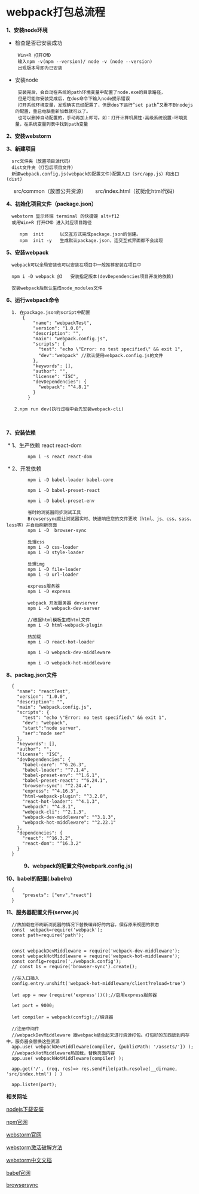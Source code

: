 
webpack打包总流程
=======

**1、安装node环境**
      
 * 检查是否已安装成功
 
        Win+R 打开CMD
        输入npm -v(npm --version)/ node -v (node --version)
        出现版本号即为已安装
      
 * 安装node
      
        安装完后，会自动在系统的path环境变量中配置了node.exe的目录路径，
        但是可能你安装完成后，在dos命令下输入node提示错误
        打开系统环境变量，发现确实已经配置了，但是dos下运行“set path”又看不到nodejs的配置，重启电脑重新加载就可以了。
        也可以删掉自动配置的，手动再加上即可。如：打开计算机属性-高级系统设置-环境变量，在系统变量列表中找到path变量
 
**2、安装webstorm**


**3、新建项目**

      src文件夹（放置项目源代码）
      dist文件夹（打包后项目文件）
      新建webpack.config.js(webpack的配置文件)配置入口（src/app.js）和出口(dist)
      src/common（放置公共资源）
      src/index.html（初始化html代码）

**4、初始化项目文件（package.json）**
      
      webstorm 显示终端 terminal 的快捷键 alt+f12
      或用Win+R 打开CMD 进入对应项目路径
      
         npm  init      以交互方式完成package.json的创建。
         npm  init -y   生成默认package.json，连交互式界面都不会出现

**5、安装webpack**

      webpack可以全局安装也可以安装在项目中一般推荐安装在项目中
      
      npm i -D webpack @3   安装指定版本(devDependencies项目开发的依赖)
      
      安装webpack后默认生成node_modules文件

**6、运行webpack命令**
      
      1. 在package.json的script中配置
          {
              "name": "webpackTest",
              "version": "1.0.0",
              "description": "",
              "main": "webpack.config.js",
              "scripts": {
                "test": "echo \"Error: no test specified\" && exit 1",
                "dev":"webpack" //默认使用webpack.config.js的文件
              },
              "keywords": [],
              "author": "",
              "license": "ISC",
              "devDependencies": {
                "webpack": "^4.8.1"
              }
            }

       2.npm run dev(执行过程中会先安装webpack-cli)
       

**7、安装依赖**
      
  * 1、生产依赖 react react-dom
            
            npm i -s react react-dom
            
  * 2、开发依赖
  
            npm i -D babel-loader babel-core   

            npm i -D babel-preset-react

            npm i -D babel-preset-env 

            省时的浏览器同步测试工具
            Browsersync能让浏览器实时、快速响应您的文件更改（html、js、css、sass、less等）并自动刷新页面
            npm i -D  browser-sync

            处理css
            npm i -D css-loader
            npm i -D style-loader

            处理img
            npm i -D file-loader
            npm i -D url-loader

            express服务器
            npm i -D express

            webpack 开发服务器 devserver
            npm i -D webpack-dev-server

            //根据html模板生成html文件
            npm i -D html-webpack-plugin

            热加载
            npm i -D react-hot-loader

            npm i -D webpack-dev-middleware

            npm i -D webpack-hot-middleware

**8、packag.json文件**

      {
        "name": "reactTest",
        "version": "1.0.0",
        "description": "",
        "main": "webpack.config.js",
        "scripts": {
          "test": "echo \"Error: no test specified\" && exit 1",
          "dev": "webpack",
          "start":"node server",
          "ser":"node ser"
        },
        "keywords": [],
        "author": "",
        "license": "ISC",
        "devDependencies": {
          "babel-core": "^6.26.3",
          "babel-loader": "^7.1.4",
          "babel-preset-env": "^1.6.1",
          "babel-preset-react": "^6.24.1",
          "browser-sync": "^2.24.4",
          "express": "^4.16.3",
          "html-webpack-plugin": "^3.2.0",
          "react-hot-loader": "^4.1.3",
          "webpack": "^4.8.1",
          "webpack-cli": "^2.1.3",
          "webpack-dev-middleware": "^3.1.3",
          "webpack-hot-middleware": "^2.22.1"
        },
        "dependencies": {
          "react": "^16.3.2",
          "react-dom": "^16.3.2"
        }
      }       
            
**9、webpack的配置文件(webpark.config.js)**



**10、babel的配置(.babelrc)**
      
      {
          "presets": ["env","react"]
      }


**11、服务器配置文件(server.js)**


      //热加载在不刷新浏览器的情况下替换编译好的内容，保存原来视图的状态
      const  webpack=require('webpack');
      const path=require('path');


      const webpackDevMiddleware = require('webpack-dev-middleware');
      const webpackHotMiddleware = require('webpack-hot-middleware');
      const config=require('./webpack.config');
      // const bs = require('browser-sync').create();

      //在入口插入
      config.entry.unshift('webpack-hot-middleware/client?reload=true')

      let app = new (require('express'))();//启用express服务器

      let port = 9000;

      let compiler = webpack(config);//编译器

      //注册中间件
      //webpackDevMiddleware 跟webpack结合起来进行资源打包。打包好的东西放到内存中，服务器会替换这些资源
      app.use( webpackDevMiddleware(compiler, {publicPath: '/assets/'}) );
      //webpackHotMiddleware热加载，替换页面内容
      app.use( webpackHotMiddleware(compiler) );

      app.get('/', (req, res)=> res.sendFile(path.resolve(__dirname, 'src/index.html') ) )

      app.listen(port);













**相关网址**

[nodejs下载安装](https://nodejs.org/en/download/)

[npm官网](https://www.npmjs.com/)

[webstorm官网](http://www.jetbrains.com/webstorm/)

[webstorm激活破解方法](https://blog.csdn.net/voke_/article/details/76418116)

[webstorm中文文档](https://doc.webpack-china.org/concepts/)

[babel官网](http://babeljs.io/)

[browsersync](http://www.browsersync.cn/)
